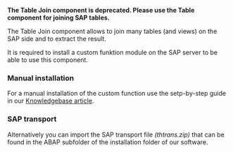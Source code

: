 **The Table Join component is deprecated. Please use the Table component for joining SAP tables.**

The Table Join component allows to join many tables (and views) on the SAP side and to extract the result.  

It is required to install a custom funktion module on the SAP server to be able to use this component.  

### Manual installation
For a manual installation of the custom function use the setp-by-step guide in our [Knowledgebase article](https://kb.theobald-software.com/sap/installation-of-the-function-module-z_xtract_is_table_join?fromSearch=true). 

### SAP transport
Alternatively you can import the SAP transport file *(thtrans.zip)* that can be found in the ABAP subfolder of the installation folder of our software.
